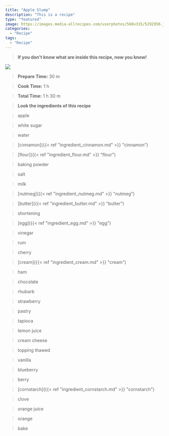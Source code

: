 ```yaml
---
title: "Apple Slump"
description: "This is a recipe"
type: "featured"
image: https://images.media-allrecipes.com/userphotos/560x315/5292956.jpg
categories: 
  - "Recipe"
tags: 
  - "Recipe"
---
```



>**If you don't know what are inside this recipe, now you know!**

![](../images/Recipes-Banner.jpg)
> **Prepare Time:** 30 m


> **Cook Time:** 1 h


> **Total Time:** 1 h 30 m

> **Look the ingredients of this recipe**

> apple

> white sugar

> water

> [cinnamon]({{< ref "ingredient_cinnamon.md" >}} "cinnamon")

> [flour]({{< ref "ingredient_flour.md" >}} "flour")

> baking powder

> salt

> milk

> [nutmeg]({{< ref "ingredient_nutmeg.md" >}} "nutmeg")

> [butter]({{< ref "ingredient_butter.md" >}} "butter")

> shortening

> [egg]({{< ref "ingredient_egg.md" >}} "egg")

> vinegar

> rum

> cherry

> [cream]({{< ref "ingredient_cream.md" >}} "cream")

> ham

> chocolate

> rhubarb

> strawberry

> pastry

> tapioca

> lemon juice

> cream cheese

> topping thawed

> vanilla

> blueberry

> berry

> [cornstarch]({{< ref "ingredient_cornstarch.md" >}} "cornstarch")

> clove

> orange juice

> orange

> bake

